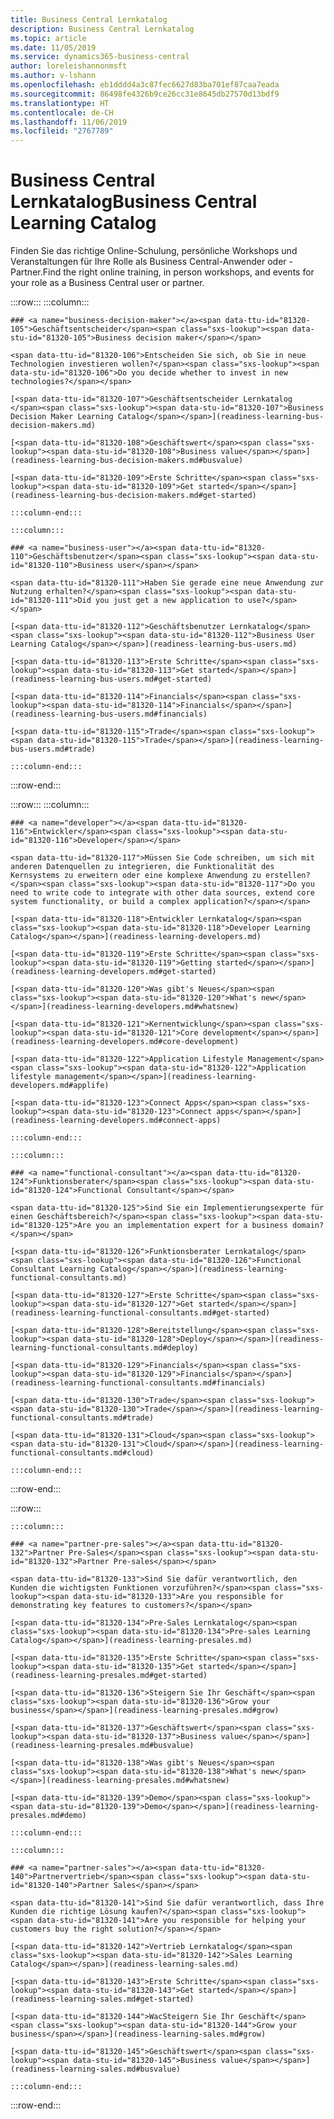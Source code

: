 ```yaml
---
title: Business Central Lernkatalog
description: Business Central Lernkatalog
ms.topic: article
ms.date: 11/05/2019
ms.service: dynamics365-business-central
author: loreleishannonmsft
ms.author: v-lshann
ms.openlocfilehash: eb1dddd4a3c87fec6627d83ba701ef87caa7eada
ms.sourcegitcommit: 86498fe4326b9ce26cc31e8645db27570d13bdf9
ms.translationtype: HT
ms.contentlocale: de-CH
ms.lasthandoff: 11/06/2019
ms.locfileid: "2767789"
---
```

# <a name="business-central-learning-catalog"></a><span data-ttu-id="81320-103">Business Central Lernkatalog</span><span class="sxs-lookup"><span data-stu-id="81320-103">Business Central Learning Catalog</span></span>
<span data-ttu-id="81320-104">Finden Sie das richtige Online-Schulung, persönliche Workshops und Veranstaltungen für Ihre Rolle als Business Central-Anwender oder -Partner.</span><span class="sxs-lookup"><span data-stu-id="81320-104">Find the right online training, in person workshops, and events for your role as a Business Central user or partner.</span></span>

:::row:::
    :::column:::

    ### <a name="business-decision-maker"></a><span data-ttu-id="81320-105">Geschäftsentscheider</span><span class="sxs-lookup"><span data-stu-id="81320-105">Business decision maker</span></span>

    <span data-ttu-id="81320-106">Entscheiden Sie sich, ob Sie in neue Technologien investieren wollen?</span><span class="sxs-lookup"><span data-stu-id="81320-106">Do you decide whether to invest in new technologies?</span></span> 

    [<span data-ttu-id="81320-107">Geschäftsentscheider Lernkatalog </span><span class="sxs-lookup"><span data-stu-id="81320-107">Business Decision Maker Learning Catalog</span></span>](readiness-learning-bus-decision-makers.md)

    [<span data-ttu-id="81320-108">Geschäftswert</span><span class="sxs-lookup"><span data-stu-id="81320-108">Business value</span></span>](readiness-learning-bus-decision-makers.md#busvalue)

    [<span data-ttu-id="81320-109">Erste Schritte</span><span class="sxs-lookup"><span data-stu-id="81320-109">Get started</span></span>](readiness-learning-bus-decision-makers.md#get-started)

    :::column-end:::

    :::column:::

    ### <a name="business-user"></a><span data-ttu-id="81320-110">Geschäftsbenutzer</span><span class="sxs-lookup"><span data-stu-id="81320-110">Business user</span></span>

    <span data-ttu-id="81320-111">Haben Sie gerade eine neue Anwendung zur Nutzung erhalten?</span><span class="sxs-lookup"><span data-stu-id="81320-111">Did you just get a new application to use?</span></span> 

    [<span data-ttu-id="81320-112">Geschäftsbenutzer Lernkatalog</span><span class="sxs-lookup"><span data-stu-id="81320-112">Business User Learning Catalog</span></span>](readiness-learning-bus-users.md)

    [<span data-ttu-id="81320-113">Erste Schritte</span><span class="sxs-lookup"><span data-stu-id="81320-113">Get started</span></span>](readiness-learning-bus-users.md#get-started)

    [<span data-ttu-id="81320-114">Financials</span><span class="sxs-lookup"><span data-stu-id="81320-114">Financials</span></span>](readiness-learning-bus-users.md#financials)

    [<span data-ttu-id="81320-115">Trade</span><span class="sxs-lookup"><span data-stu-id="81320-115">Trade</span></span>](readiness-learning-bus-users.md#trade)

    :::column-end:::

:::row-end:::

:::row:::
    :::column:::

    ### <a name="developer"></a><span data-ttu-id="81320-116">Entwickler</span><span class="sxs-lookup"><span data-stu-id="81320-116">Developer</span></span>

    <span data-ttu-id="81320-117">Müssen Sie Code schreiben, um sich mit anderen Datenquellen zu integrieren, die Funktionalität des Kernsystems zu erweitern oder eine komplexe Anwendung zu erstellen?</span><span class="sxs-lookup"><span data-stu-id="81320-117">Do you need to write code to integrate with other data sources, extend core system functionality, or build a complex application?</span></span>

    [<span data-ttu-id="81320-118">Entwickler Lernkatalog</span><span class="sxs-lookup"><span data-stu-id="81320-118">Developer Learning Catalog</span></span>](readiness-learning-developers.md)

    [<span data-ttu-id="81320-119">Erste Schritte</span><span class="sxs-lookup"><span data-stu-id="81320-119">Getting started</span></span>](readiness-learning-developers.md#get-started)

    [<span data-ttu-id="81320-120">Was gibt's Neues</span><span class="sxs-lookup"><span data-stu-id="81320-120">What's new</span></span>](readiness-learning-developers.md#whatsnew)

    [<span data-ttu-id="81320-121">Kernentwicklung</span><span class="sxs-lookup"><span data-stu-id="81320-121">Core development</span></span>](readiness-learning-developers.md#core-development)

    [<span data-ttu-id="81320-122">Application Lifestyle Management</span><span class="sxs-lookup"><span data-stu-id="81320-122">Application lifestyle management</span></span>](readiness-learning-developers.md#applife)

    [<span data-ttu-id="81320-123">Connect Apps</span><span class="sxs-lookup"><span data-stu-id="81320-123">Connect apps</span></span>](readiness-learning-developers.md#connect-apps)

    :::column-end:::

    :::column:::

    ### <a name="functional-consultant"></a><span data-ttu-id="81320-124">Funktionsberater</span><span class="sxs-lookup"><span data-stu-id="81320-124">Functional Consultant</span></span>
    
    <span data-ttu-id="81320-125">Sind Sie ein Implementierungsexperte für einen Geschäftsbereich?</span><span class="sxs-lookup"><span data-stu-id="81320-125">Are you an implementation expert for a business domain?</span></span> 

    [<span data-ttu-id="81320-126">Funktionsberater Lernkatalog</span><span class="sxs-lookup"><span data-stu-id="81320-126">Functional Consultant Learning Catalog</span></span>](readiness-learning-functional-consultants.md)

    [<span data-ttu-id="81320-127">Erste Schritte</span><span class="sxs-lookup"><span data-stu-id="81320-127">Get started</span></span>](readiness-learning-functional-consultants.md#get-started)

    [<span data-ttu-id="81320-128">Bereitstellung</span><span class="sxs-lookup"><span data-stu-id="81320-128">Deploy</span></span>](readiness-learning-functional-consultants.md#deploy)

    [<span data-ttu-id="81320-129">Financials</span><span class="sxs-lookup"><span data-stu-id="81320-129">Financials</span></span>](readiness-learning-functional-consultants.md#financials)

    [<span data-ttu-id="81320-130">Trade</span><span class="sxs-lookup"><span data-stu-id="81320-130">Trade</span></span>](readiness-learning-functional-consultants.md#trade)

    [<span data-ttu-id="81320-131">Cloud</span><span class="sxs-lookup"><span data-stu-id="81320-131">Cloud</span></span>](readiness-learning-functional-consultants.md#cloud)

    :::column-end:::

:::row-end:::

:::row:::

    :::column:::

    ### <a name="partner-pre-sales"></a><span data-ttu-id="81320-132">Partner Pre-Sales</span><span class="sxs-lookup"><span data-stu-id="81320-132">Partner Pre-sales</span></span>

    <span data-ttu-id="81320-133">Sind Sie dafür verantwortlich, den Kunden die wichtigsten Funktionen vorzuführen?</span><span class="sxs-lookup"><span data-stu-id="81320-133">Are you responsible for demonstrating key features to customers?</span></span> 

    [<span data-ttu-id="81320-134">Pre-Sales Lernkatalog</span><span class="sxs-lookup"><span data-stu-id="81320-134">Pre-sales Learning Catalog</span></span>](readiness-learning-presales.md)

    [<span data-ttu-id="81320-135">Erste Schritte</span><span class="sxs-lookup"><span data-stu-id="81320-135">Get started</span></span>](readiness-learning-presales.md#get-started)

    [<span data-ttu-id="81320-136">Steigern Sie Ihr Geschäft</span><span class="sxs-lookup"><span data-stu-id="81320-136">Grow your business</span></span>](readiness-learning-presales.md#grow)

    [<span data-ttu-id="81320-137">Geschäftswert</span><span class="sxs-lookup"><span data-stu-id="81320-137">Business value</span></span>](readiness-learning-presales.md#busvalue)

    [<span data-ttu-id="81320-138">Was gibt's Neues</span><span class="sxs-lookup"><span data-stu-id="81320-138">What's new</span></span>](readiness-learning-presales.md#whatsnew)

    [<span data-ttu-id="81320-139">Demo</span><span class="sxs-lookup"><span data-stu-id="81320-139">Demo</span></span>](readiness-learning-presales.md#demo)

    :::column-end:::

    :::column:::

    ### <a name="partner-sales"></a><span data-ttu-id="81320-140">Partnervertrieb</span><span class="sxs-lookup"><span data-stu-id="81320-140">Partner Sales</span></span>

    <span data-ttu-id="81320-141">Sind Sie dafür verantwortlich, dass Ihre Kunden die richtige Lösung kaufen?</span><span class="sxs-lookup"><span data-stu-id="81320-141">Are you responsible for helping your customers buy the right solution?</span></span> 

    [<span data-ttu-id="81320-142">Vertrieb Lernkatalog</span><span class="sxs-lookup"><span data-stu-id="81320-142">Sales Learning Catalog</span></span>](readiness-learning-sales.md)

    [<span data-ttu-id="81320-143">Erste Schritte</span><span class="sxs-lookup"><span data-stu-id="81320-143">Get started</span></span>](readiness-learning-sales.md#get-started)

    [<span data-ttu-id="81320-144">WacSteigern Sie Ihr Geschäft</span><span class="sxs-lookup"><span data-stu-id="81320-144">Grow your business</span></span>](readiness-learning-sales.md#grow)

    [<span data-ttu-id="81320-145">Geschäftswert</span><span class="sxs-lookup"><span data-stu-id="81320-145">Business value</span></span>](readiness-learning-sales.md#busvalue)

    :::column-end:::

:::row-end:::
